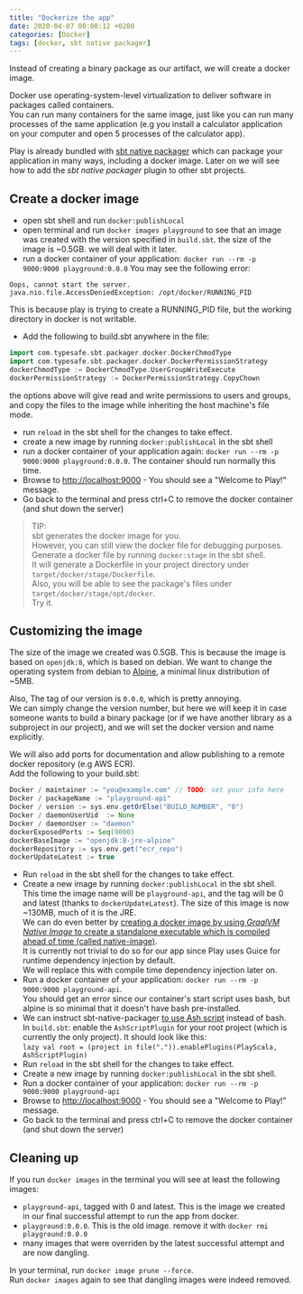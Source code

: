```yaml
---
title: "Dockerize the app"
date: 2020-04-07 00:00:12 +0200
categories: [Docker]
tags: [docker, sbt native packager]
---
```


Instead of creating a binary package as our artifact, we will create a docker image.

Docker use operating-system-level virtualization to deliver software in packages called containers.  
You can run many containers for the same image, just like you can run many processes of the same application (e.g you install a calculator application on your computer and open 5 processes of the calculator app).

Play is already bundled with [sbt native packager](https://sbt-native-packager.readthedocs.io/en/stable/) which can package your application in many ways, including a docker image.
Later on we will see how to add the _sbt native packager_ plugin to other sbt projects.

## Create a docker image

- open sbt shell and run `docker:publishLocal`
- open terminal and run `docker images playground` to see that an image was created with the version specified in `build.sbt`. the size of the image is ~0.5GB. we will deal with it later.
- run a docker container of your application: `docker run --rm -p 9000:9000 playground:0.0.0`
You may see the following error:
```plaintext
Oops, cannot start the server.
java.nio.file.AccessDeniedException: /opt/docker/RUNNING_PID
```
This is because play is trying to create a RUNNING_PID file, but the working directory in docker is not writable.

- Add the following to build.sbt anywhere in the file:
```scala
import com.typesafe.sbt.packager.docker.DockerChmodType
import com.typesafe.sbt.packager.docker.DockerPermissionStrategy
dockerChmodType := DockerChmodType.UserGroupWriteExecute
dockerPermissionStrategy := DockerPermissionStrategy.CopyChown
```
the options above will give read and write permissions to users and groups, and copy the files to the image while inheriting the host machine's file mode.
- run `reload` in the sbt shell for the changes to take effect.
- create a new image by running `docker:publishLocal` in the sbt shell
- run a docker container of your application again: `docker run --rm -p 9000:9000 playground:0.0.0`. The container should run normally this time.
- Browse to [http://localhost:9000](http://localhost:9000) - You should see a "Welcome to Play!" message.
- Go back to the terminal and press ctrl+C to remove the docker container (and shut down the server)

> TIP:  
> sbt generates the docker image for you.  
> However, you can still view the docker file for debugging purposes.  
> Generate a docker file by running `docker:stage` in the sbt shell.  
> It will generate a Dockerfile in your project directory under `target/docker/stage/Dockerfile`.  
> Also, you will be able to see the package's files under `target/docker/stage/opt/docker`.  
> Try it.

## Customizing the image

The size of the image we created was 0.5GB. This is because the image is based on `openjdk:8`, which is based on debian.
We want to change the operating system from debian to [Alpine](https://alpinelinux.org/), a minimal linux distribution of ~5MB.

Also, The tag of our version is `0.0.0`, which is pretty annoying.  
We can simply change the version number, but here we will keep it in case someone wants to build a binary package (or if we have another library as a subproject in our project), and we will set the docker version and name explicitly.

We will also add ports for documentation and allow publishing to a remote docker repository (e.g AWS ECR).  
Add the following to your build.sbt:

```scala
Docker / maintainer := "you@example.com" // TODO: set your info here
Docker / packageName := "playground-api"
Docker / version := sys.env.getOrElse("BUILD_NUMBER", "0")
Docker / daemonUserUid  := None
Docker / daemonUser := "daemon"
dockerExposedPorts := Seq(9000)
dockerBaseImage := "openjdk:8-jre-alpine"
dockerRepository := sys.env.get("ecr_repo")
dockerUpdateLatest := true
```

- Run `reload` in the sbt shell for the changes to take effect.
- Create a new image by running `docker:publishLocal` in the sbt shell.  
This time the image name will be `playground-api`, and the tag will be 0 and latest (thanks to `dockerUpdateLatest`).
The size of this image is now ~130MB, much of it is the JRE.  
We can do even better by [creating a docker image by using _GraalVM Native Image_ to create a standalone executable which is compiled ahead of time (called native-image)](https://i.kym-cdn.com/photos/images/newsfeed/000/000/177/800px-Sup_dawg.jpg).  
It is currently not trivial to do so for our app since Play uses Guice for runtime dependency injection by default.  
We will replace this with compile time dependency injection later on.
- Run a docker container of your application: `docker run --rm -p 9000:9000 playground-api`.  
You should get an error since our container's start script uses bash, but alpine is so minimal that it doesn't have bash pre-installed.
- We can instruct sbt-native-packager [to use Ash script](https://www.scala-sbt.org/sbt-native-packager/archetypes/misc_archetypes.html) instead of bash.  
In `build.sbt`: enable the `AshScriptPlugin` for your root project (which is currently the only project). It should look like this:  
`lazy val root = (project in file(".")).enablePlugins(PlayScala, AshScriptPlugin)`
- Run `reload` in the sbt shell for the changes to take effect.
- Create a new image by running `docker:publishLocal` in the sbt shell.
- Run a docker container of your application: `docker run --rm -p 9000:9000 playground-api`
- Browse to [http://localhost:9000](http://localhost:9000) - You should see a "Welcome to Play!" message.
- Go back to the terminal and press ctrl+C to remove the docker container (and shut down the server)

## Cleaning up

If you run `docker images` in the terminal you will see at least the following images:

- `playground-api`, tagged with 0 and latest. This is the image we created in our final successful attempt to run the app from docker.
- `playground:0.0.0`. This is the old image. remove it with `docker rmi playground:0.0.0`
- many images that were overriden by the latest successful attempt and are now dangling.

In your terminal, run `docker image prune --force`.  
Run `docker images` again to see that dangling images were indeed removed.